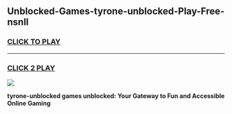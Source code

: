 
## Unblocked-Games-tyrone-unblocked-Play-Free-nsnll
<h3>
<a href="https://premium76.site?title=tyrone-unblocked&ref=12A">CLICK TO PLAY</a></h3>
<hr>

<h3>
<a href="https://premium76.site?title=tyrone-unblocked&ref=12A">CLICK 2 PLAY</a>
  
</h3>

<a href="https://premium76.site?title=tyrone-unblocked&ref=12A"><img src="https://clearcache.store/games.png"></a>


**tyrone-unblocked games unblocked: Your Gateway to Fun and Accessible Online Gaming**
